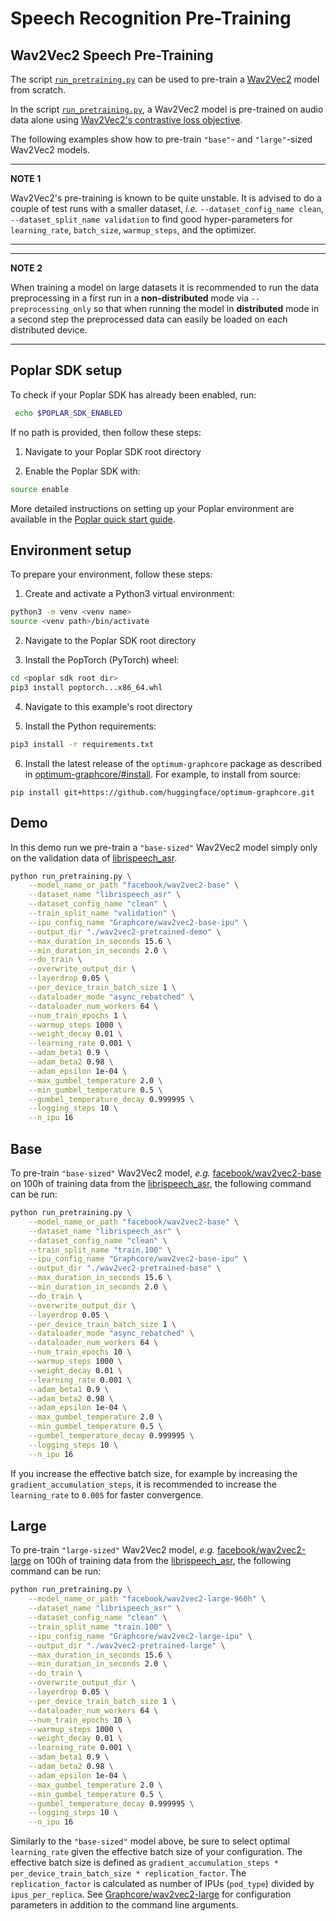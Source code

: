 <!---
Copyright 2021 The HuggingFace Team. All rights reserved.

Licensed under the Apache License, Version 2.0 (the "License");
you may not use this file except in compliance with the License.
You may obtain a copy of the License at

    http://www.apache.org/licenses/LICENSE-2.0

Unless required by applicable law or agreed to in writing, software
distributed under the License is distributed on an "AS IS" BASIS,
WITHOUT WARRANTIES OR CONDITIONS OF ANY KIND, either express or implied.
See the License for the specific language governing permissions and
limitations under the License.
-->

# Speech Recognition Pre-Training


## Wav2Vec2 Speech Pre-Training

The script [`run_pretraining.py`](./run_pretraining.py) can be used to pre-train a [Wav2Vec2](https://huggingface.co/transformers/model_doc/wav2vec2.html) model from scratch.

In the script [`run_pretraining.py`](./run_pretraining.py), a Wav2Vec2 model is pre-trained on audio data alone using [Wav2Vec2's contrastive loss objective](https://arxiv.org/abs/2006.11477).

The following examples show how to pre-train `"base"`- and `"large"`-sized Wav2Vec2 models.


---
**NOTE 1**

Wav2Vec2's pre-training is known to be quite unstable.
It is advised to do a couple of test runs with a smaller dataset,
*i.e.* `--dataset_config_name clean`, `--dataset_split_name validation`
to find good hyper-parameters for `learning_rate`, `batch_size`, `warmup_steps`,
and the optimizer.

---

---
**NOTE 2**

When training a model on large datasets it is recommended to run the data preprocessing
in a first run in a **non-distributed** mode via `--preprocessing_only` so that
when running the  model in **distributed** mode in a second step the preprocessed data
can easily be loaded on each distributed device.

---

## Poplar SDK setup
To check if your Poplar SDK has already been enabled, run:
```bash
 echo $POPLAR_SDK_ENABLED
```

If no path is provided, then follow these steps:
1. Navigate to your Poplar SDK root directory

2. Enable the Poplar SDK with:
```bash
source enable
```

More detailed instructions on setting up your Poplar environment are available in the [Poplar quick start guide](https://docs.graphcore.ai/projects/poplar-quick-start).


## Environment setup
To prepare your environment, follow these steps:

1. Create and activate a Python3 virtual environment:
```bash
python3 -m venv <venv name>
source <venv path>/bin/activate
```

2. Navigate to the Poplar SDK root directory

3. Install the PopTorch (PyTorch) wheel:
```bash
cd <poplar sdk root dir>
pip3 install poptorch...x86_64.whl
```

4. Navigate to this example's root directory

5. Install the Python requirements:
```bash
pip3 install -r requirements.txt
```

6. Install the latest release of the `optimum-graphcore` package as described in [optimum-graphcore/#install](https://github.com/huggingface/optimum-graphcore/#install). For example, to install from source:
```
pip install git+https://github.com/huggingface/optimum-graphcore.git
```

## Demo

In this demo run we pre-train a `"base-sized"` Wav2Vec2 model simply only on the validation
data of [librispeech_asr](https://huggingface.co/datasets/librispeech_asr).

```bash
python run_pretraining.py \
	--model_name_or_path "facebook/wav2vec2-base" \
	--dataset_name "librispeech_asr" \
	--dataset_config_name "clean" \
	--train_split_name "validation" \
	--ipu_config_name "Graphcore/wav2vec2-base-ipu" \
	--output_dir "./wav2vec2-pretrained-demo" \
	--max_duration_in_seconds 15.6 \
	--min_duration_in_seconds 2.0 \
	--do_train \
	--overwrite_output_dir \
	--layerdrop 0.05 \
	--per_device_train_batch_size 1 \
	--dataloader_mode "async_rebatched" \
	--dataloader_num_workers 64 \
	--num_train_epochs 1 \
	--warmup_steps 1000 \
	--weight_decay 0.01 \
	--learning_rate 0.001 \
	--adam_beta1 0.9 \
	--adam_beta2 0.98 \
	--adam_epsilon 1e-04 \
	--max_gumbel_temperature 2.0 \
	--min_gumbel_temperature 0.5 \
	--gumbel_temperature_decay 0.999995 \
	--logging_steps 10 \
	--n_ipu 16
```

## Base

To pre-train `"base-sized"` Wav2Vec2 model, *e.g.* [facebook/wav2vec2-base](https://huggingface.co/facebook/wav2vec2-base)
on 100h of training data from the [librispeech_asr](https://huggingface.co/datasets/librispeech_asr), the following command can be run:

```bash
python run_pretraining.py \
	--model_name_or_path "facebook/wav2vec2-base" \
	--dataset_name "librispeech_asr" \
	--dataset_config_name "clean" \
	--train_split_name "train.100" \
	--ipu_config_name "Graphcore/wav2vec2-base-ipu" \
	--output_dir "./wav2vec2-pretrained-base" \
	--max_duration_in_seconds 15.6 \
	--min_duration_in_seconds 2.0 \
	--do_train \
	--overwrite_output_dir \
	--layerdrop 0.05 \
	--per_device_train_batch_size 1 \
	--dataloader_mode "async_rebatched" \
	--dataloader_num_workers 64 \
	--num_train_epochs 10 \
	--warmup_steps 1000 \
	--weight_decay 0.01 \
	--learning_rate 0.001 \
	--adam_beta1 0.9 \
	--adam_beta2 0.98 \
	--adam_epsilon 1e-04 \
	--max_gumbel_temperature 2.0 \
	--min_gumbel_temperature 0.5 \
	--gumbel_temperature_decay 0.999995 \
	--logging_steps 10 \
	--n_ipu 16
```

If you increase the effective batch size, for example by increasing the `gradient_accumulation_steps`,
it is recommended to increase the `learning_rate` to `0.005` for faster convergence.

## Large

To pre-train `"large-sized"` Wav2Vec2 model, *e.g.* [facebook/wav2vec2-large](https://huggingface.co/facebook/wav2vec2-large)
on 100h of training data from the [librispeech_asr](https://huggingface.co/datasets/librispeech_asr), the following command can be run:

```bash
python run_pretraining.py \
	--model_name_or_path "facebook/wav2vec2-large-960h" \
	--dataset_name "librispeech_asr" \
	--dataset_config_name "clean" \
	--train_split_name "train.100" \
	--ipu_config_name "Graphcore/wav2vec2-large-ipu" \
	--output_dir "./wav2vec2-pretrained-large" \
	--max_duration_in_seconds 15.6 \
	--min_duration_in_seconds 2.0 \
	--do_train \
	--overwrite_output_dir \
	--layerdrop 0.05 \
	--per_device_train_batch_size 1 \
	--dataloader_num_workers 64 \
	--num_train_epochs 10 \
	--warmup_steps 1000 \
	--weight_decay 0.01 \
	--learning_rate 0.001 \
	--adam_beta1 0.9 \
	--adam_beta2 0.98 \
	--adam_epsilon 1e-04 \
	--max_gumbel_temperature 2.0 \
	--min_gumbel_temperature 0.5 \
	--gumbel_temperature_decay 0.999995 \
	--logging_steps 10 \
	--n_ipu 16
```

Similarly to the `"base-sized"` model above, be sure to select optimal `learning_rate` given the effective batch size of your configuration. The effective batch size is defined as `gradient_accumulation_steps * per_device_train_batch_size * replication_factor`. The `replication_factor` is calculated as number of IPUs (`pod_type`) divided by `ipus_per_replica`. See [Graphcore/wav2vec2-large](https://huggingface.co/Graphcore/wav2vec2-large-ipu) for configuration parameters in addition to the command line arguments.
